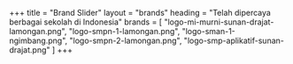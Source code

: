 +++
title = "Brand Slider"
layout = "brands"
heading = "Telah dipercaya berbagai sekolah di Indonesia"
brands = [
  "logo-mi-murni-sunan-drajat-lamongan.png",
  "logo-smpn-1-lamongan.png",
  "logo-sman-1-ngimbang.png",
  "logo-smpn-2-lamongan.png",
  "logo-smp-aplikatif-sunan-drajat.png"
]
+++
